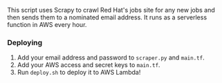 This script uses Scrapy to crawl Red Hat's jobs site for any new jobs and then sends them to a nominated email address. It runs as a serverless function in AWS every hour.

### Deploying
1. Add your email address and password to `scraper.py` and `main.tf`.
2. Add your AWS access and secret keys to `main.tf`.
2. Run `deploy.sh` to deploy it to AWS Lambda!
